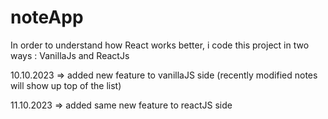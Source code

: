 # noteApp

In order to understand how React works better, i code this project in two ways : VanillaJs and ReactJs

10.10.2023 => added new feature to vanillaJS side (recently modified notes will show up top of the list)

11.10.2023 => added same new feature to reactJS side
